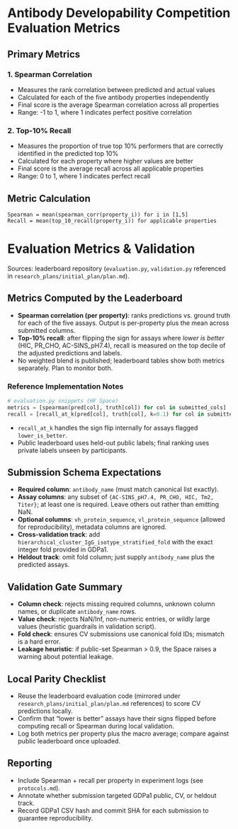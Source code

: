 # Antibody Developability Competition Evaluation Metrics

## Primary Metrics

### 1. Spearman Correlation
- Measures the rank correlation between predicted and actual values
- Calculated for each of the five antibody properties independently
- Final score is the average Spearman correlation across all properties
- Range: -1 to 1, where 1 indicates perfect positive correlation

### 2. Top-10% Recall
- Measures the proportion of true top 10% performers that are correctly identified in the predicted top 10%
- Calculated for each property where higher values are better
- Final score is the average recall across all applicable properties
- Range: 0 to 1, where 1 indicates perfect recall

## Metric Calculation
```
Spearman = mean(spearman_corr(property_i)) for i in [1,5]
Recall = mean(top_10_recall(property_i)) for applicable properties
```

# Evaluation Metrics & Validation

Sources: leaderboard repository (`evaluation.py`, `validation.py` referenced in `research_plans/initial_plan/plan.md`).

## Metrics Computed by the Leaderboard
- **Spearman correlation (per property)**: ranks predictions vs. ground truth for each of the five assays. Output is per-property plus the mean across submitted columns.
- **Top-10% recall**: after flipping the sign for assays where *lower is better* (HIC, PR_CHO, AC-SINS_pH7.4), recall is measured on the top decile of the adjusted predictions and labels.
- No weighted blend is published; leaderboard tables show both metrics separately. Plan to monitor both.

### Reference Implementation Notes
```python
# evaluation.py snippets (HF Space)
metrics = [spearman(pred[col], truth[col]) for col in submitted_cols]
recall = [recall_at_k(pred[col], truth[col], k=0.1) for col in submitted_cols]
```
- `recall_at_k` handles the sign flip internally for assays flagged `lower_is_better`.
- Public leaderboard uses held-out public labels; final ranking uses private labels unseen by participants.

## Submission Schema Expectations
- **Required column**: `antibody_name` (must match canonical list exactly).
- **Assay columns**: any subset of `{AC-SINS_pH7.4, PR_CHO, HIC, Tm2, Titer}`; at least one is required. Leave others out rather than emitting NaN.
- **Optional columns**: `vh_protein_sequence`, `vl_protein_sequence` (allowed for reproducibility), metadata columns are ignored.
- **Cross-validation track**: add `hierarchical_cluster_IgG_isotype_stratified_fold` with the exact integer fold provided in GDPa1.
- **Heldout track**: omit fold column; just supply `antibody_name` plus the predicted assays.

## Validation Gate Summary
- **Column check**: rejects missing required columns, unknown column names, or duplicate `antibody_name` rows.
- **Value check**: rejects NaN/Inf, non-numeric entries, or wildly large values (heuristic guardrails in validation script).
- **Fold check**: ensures CV submissions use canonical fold IDs; mismatch is a hard error.
- **Leakage heuristic**: if public-set Spearman > 0.9, the Space raises a warning about potential leakage.

## Local Parity Checklist
- Reuse the leaderboard evaluation code (mirrored under `research_plans/initial_plan/plan.md` references) to score CV predictions locally.
- Confirm that “lower is better” assays have their signs flipped before computing recall or Spearman during local validation.
- Log both metrics per property plus the macro average; compare against public leaderboard once uploaded.

## Reporting
- Include Spearman + recall per property in experiment logs (see `protocols.md`).
- Annotate whether submission targeted GDPa1 public, CV, or heldout track.
- Record GDPa1 CSV hash and commit SHA for each submission to guarantee reproducibility.